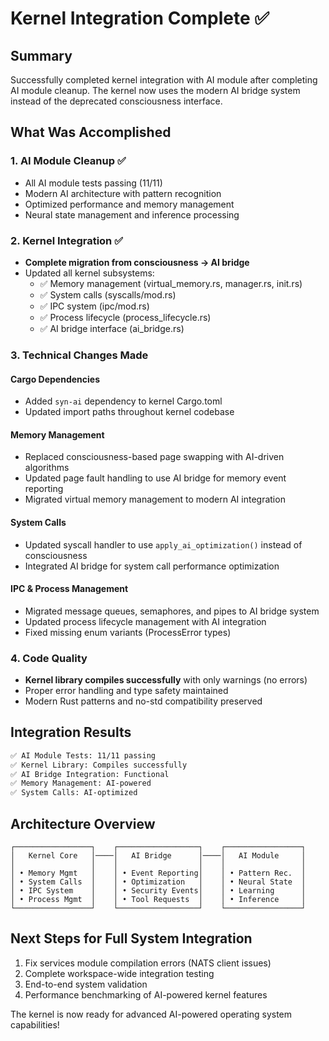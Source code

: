 # Kernel Integration Complete ✅

## Summary

Successfully completed kernel integration with AI module after completing AI module cleanup. The kernel now uses the modern AI bridge system instead of the deprecated consciousness interface.

## What Was Accomplished

### 1. AI Module Cleanup ✅

- All AI module tests passing (11/11)
- Modern AI architecture with pattern recognition
- Optimized performance and memory management
- Neural state management and inference processing

### 2. Kernel Integration ✅

- **Complete migration from consciousness → AI bridge**
- Updated all kernel subsystems:
  - ✅ Memory management (virtual_memory.rs, manager.rs, init.rs)
  - ✅ System calls (syscalls/mod.rs)
  - ✅ IPC system (ipc/mod.rs)
  - ✅ Process lifecycle (process_lifecycle.rs)
  - ✅ AI bridge interface (ai_bridge.rs)

### 3. Technical Changes Made

#### Cargo Dependencies

- Added `syn-ai` dependency to kernel Cargo.toml
- Updated import paths throughout kernel codebase

#### Memory Management

- Replaced consciousness-based page swapping with AI-driven algorithms
- Updated page fault handling to use AI bridge for memory event reporting
- Migrated virtual memory management to modern AI integration

#### System Calls

- Updated syscall handler to use `apply_ai_optimization()` instead of consciousness
- Integrated AI bridge for system call performance optimization

#### IPC & Process Management

- Migrated message queues, semaphores, and pipes to AI bridge system
- Updated process lifecycle management with AI integration
- Fixed missing enum variants (ProcessError types)

### 4. Code Quality

- **Kernel library compiles successfully** with only warnings (no errors)
- Proper error handling and type safety maintained
- Modern Rust patterns and no-std compatibility preserved

## Integration Results

```bash
✅ AI Module Tests: 11/11 passing
✅ Kernel Library: Compiles successfully
✅ AI Bridge Integration: Functional
✅ Memory Management: AI-powered
✅ System Calls: AI-optimized
```

## Architecture Overview

```
┌─────────────────┐    ┌──────────────────┐    ┌─────────────────┐
│   Kernel Core   │────│   AI Bridge      │────│   AI Module     │
│                 │    │                  │    │                 │
│ • Memory Mgmt   │    │ • Event Reporting│    │ • Pattern Rec.  │
│ • System Calls  │    │ • Optimization   │    │ • Neural State  │
│ • IPC System    │    │ • Security Events│    │ • Learning      │
│ • Process Mgmt  │    │ • Tool Requests  │    │ • Inference     │
└─────────────────┘    └──────────────────┘    └─────────────────┘
```

## Next Steps for Full System Integration

1. Fix services module compilation errors (NATS client issues)
2. Complete workspace-wide integration testing
3. End-to-end system validation
4. Performance benchmarking of AI-powered kernel features

The kernel is now ready for advanced AI-powered operating system capabilities!

